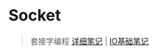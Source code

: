 # Socket
> 套接字编程 [详细笔记](https://github.com/Kuangcp/Memo/blob/master/Java/AdvancedLearning/Socket.md) | 
[IO基础笔记](https://github.com/Kuangcp/Memo/blob/master/Java/AdvancedLearning/IO.md)

